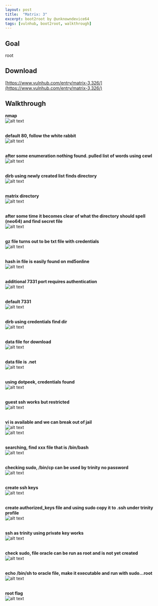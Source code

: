 ```yaml
---
layout: post
title:  "Matrix: 3"
excerpt: boot2root by @unknowndevice64
tags: [vulnhub, boot2root, walkthrough]
---
```


## Goal #
root

## Download #
[https://www.vulnhub.com/entry/matrix-3,326/](https://www.vulnhub.com/entry/matrix-3,326/)

## Walkthrough #

**nmap**
<br>![alt text](../vulnhub/Matrix_3/nmap.png)
<br><br>

**default 80, follow the white rabbit**
<br>![alt text](../vulnhub/Matrix_3/default80.png)
<br><br>

**after some enumeration nothing found. pulled list of words using cewl**
<br>![alt text](../vulnhub/Matrix_3/cewl.png)
<br><br>

**dirb using newly created list finds directory**
<br>![alt text](../vulnhub/Matrix_3/dirb.png)
<br><br>

**matrix directory**
<br>![alt text](../vulnhub/Matrix_3/matrix_dir.png)
<br><br>

**after some time it becomes clear of what the directory should spell (neo64) and find secret file**
<br>![alt text](../vulnhub/Matrix_3/secret_dir.png)
<br><br>

**gz file turns out to be txt file with credentials**
<br>![alt text](../vulnhub/Matrix_3/secret.png)
<br><br>

**hash in file is easily found on md5online**
<br>![alt text](../vulnhub/Matrix_3/md5de.png)
<br><br>

**additional 7331 port requires authentication**
<br>![alt text](../vulnhub/Matrix_3/port7331.png)
<br><br>

**default 7331**
<br>![alt text](../vulnhub/Matrix_3/default7331.png)
<br><br>

**dirb using credentials find dir**
<br>![alt text](../vulnhub/Matrix_3/dirb_7331.png)
<br><br>

**data file for download**
<br>![alt text](../vulnhub/Matrix_3/data_dir.png)
<br><br>

**data file is .net**
<br>![alt text](../vulnhub/Matrix_3/data_file.png)
<br><br>

**using dotpeek, credentials found**
<br>![alt text](../vulnhub/Matrix_3/dotpeek.png)
<br><br>

**guest ssh works but restricted**
<br>![alt text](../vulnhub/Matrix_3/guest_ssh.png)
<br><br>

**vi is available and we can break out of jail**
<br>![alt text](../vulnhub/Matrix_3/vi_binsh.png)
<br>![alt text](../vulnhub/Matrix_3/jail_escape.png)
<br><br>

**searching, find xxx file that is /bin/bash**
<br>![alt text](../vulnhub/Matrix_3/jail_escape2.png)
<br><br>

**checking sudo, /bin/cp can be used by trinity no password**
<br>![alt text](../vulnhub/Matrix_3/sudo.png)
<br><br>

**create ssh keys**
<br>![alt text](../vulnhub/Matrix_3/ssh_keygen.png)
<br><br>

**create authorized_keys file and using sudo copy it to .ssh under trinity profile**
<br>![alt text](../vulnhub/Matrix_3/authorized_keys.png)
<br><br>

**ssh as trinity using private key works**
<br>![alt text](../vulnhub/Matrix_3/trinity_ssh.png)
<br><br>

**check sudo, file oracle can be run as root and is not yet created**
<br>![alt text](../vulnhub/Matrix_3/sudo_trinity.png)
<br><br>

**echo /bin/sh to oracle file, make it executable and run with sudo...root**
<br>![alt text](../vulnhub/Matrix_3/root.png)
<br><br>

**root flag**
<br>![alt text](../vulnhub/Matrix_3/root_flag.png)
<br><br>
